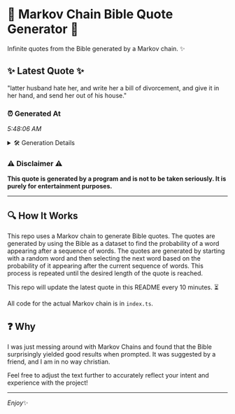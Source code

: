 # 📖 Markov Chain Bible Quote Generator 📖

Infinite quotes from the Bible generated by a Markov chain. ✨

## ✨ Latest Quote ✨
"latter husband hate her, and write her a bill of divorcement, and give it in her hand, and send her out of his house."

### ⏰ Generated At
*5:48:06 AM*

<details>
    <summary>🛠️ Generation Details</summary>
    <p>
        <strong>🌱 Seed:</strong> latter<br>
        <strong>🔄 Iterations:</strong> 23<br>
        <strong>📜 Context History:</strong><br>[ latter ]: husband<br>[ latter, husband ]: hate<br>[ latter, husband, hate ]: her,<br>[ latter, husband, hate, her, ]: and<br>[ latter, husband, hate, her,, and ]: write<br>[ latter, husband, hate, her,, and, write ]: her<br>[ husband, hate, her,, and, write, her ]: a<br>[ hate, her,, and, write, her, a ]: bill<br>[ her,, and, write, her, a, bill ]: of<br>[ and, write, her, a, bill, of ]: divorcement,<br>[ write, her, a, bill, of, divorcement, ]: and<br>[ her, a, bill, of, divorcement,, and ]: give<br>[ a, bill, of, divorcement,, and, give ]: it<br>[ bill, of, divorcement,, and, give, it ]: in<br>[ of, divorcement,, and, give, it, in ]: her<br>[ divorcement,, and, give, it, in, her ]: hand,<br>[ and, give, it, in, her, hand, ]: and<br>[ give, it, in, her, hand,, and ]: send<br>[ it, in, her, hand,, and, send ]: her<br>[ in, her, hand,, and, send, her ]: out<br>[ her, hand,, and, send, her, out ]: of<br>[ hand,, and, send, her, out, of ]: his<br>[ and, send, her, out, of, his ]: house.<br>
    </p>
</details>

### ⚠️ Disclaimer ⚠️
**This quote is generated by a program and is not to be taken seriously. It is purely for entertainment purposes.**

---

## 🔍 How It Works

This repo uses a Markov chain to generate Bible quotes. The quotes are generated by using the Bible as a dataset to find the probability of a word appearing after a sequence of words. The quotes are generated by starting with a random word and then selecting the next word based on the probability of it appearing after the current sequence of words. This process is repeated until the desired length of the quote is reached.

This repo will update the latest quote in this README every 10 minutes. ⏳

All code for the actual Markov chain is in `index.ts`.

## ❓ Why

I was just messing around with Markov Chains and found that the Bible surprisingly yielded good results when prompted. 
It was suggested by a friend, and I am in no way christian.

Feel free to adjust the text further to accurately reflect your intent and experience with the project!

---

*Enjoy*✨

